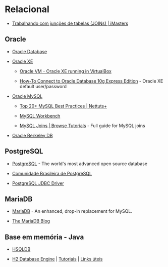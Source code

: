 # Relacional

* [Trabalhando com junções de tabelas (JOINs) | iMasters](http://imasters.com.br/banco-de-dados/trabalhando-com-juncoes-de-tabelas-joins/)

## Oracle

* [Oracle Database](http://www.oracle.com/us/products/database/overview/index.html)

* [Oracle XE](http://www.oracle.com/technetwork/products/express-edition/overview/index.html)

  * [Oracle VM - Oracle XE running in VirtualBox](https://tech.lds.org/wiki/Oracle_VM)

  * [How-To Connect to Oracle Database 10g Express Edition](http://www.oracle.com/technetwork/developer-tools/sql-developer/howto-connect-xe-095131.html) - Oracle XE default user/password

* [Oracle MySQL](http://www.oracle.com/us/products/mysql/overview/index.html)

  * [Top 20+ MySQL Best Practices | Nettuts+](http://net.tutsplus.com/tutorials/other/top-20-mysql-best-practices/)

  * [MySQL Workbench](https://www.mysql.com/products/workbench/)

  * [MySQL Joins | Browse Tutorials](http://browse-tutorials.com/tutorial/mysql-joins) - Full guide for MySQL joins

* [Oracle Berkeley DB](http://www.oracle.com/us/products/database/berkeley-db/overview/index.htm)


## PostgreSQL

* [PostgreSQL](http://www.postgresql.org/) - The world's most advanced open source database

* [Comunidade Brasileira de PostgreSQL](http://www.postgresql.org.br/)

* [PostgreSQL JDBC Driver](http://jdbc.postgresql.org/)


## MariaDB

* [MariaDB](https://mariadb.org/) - An enhanced, drop-in replacement for MySQL.

* [The MariaDB Blog](http://blog.mariadb.org/)


## Base em memória - Java

* [HSQLDB](http://hsqldb.org/)

* [H2 Database Engine](http://www.h2database.com/) | [Tutoriais](http://www.h2database.com/html/tutorial.html) | [Links úteis](http://h2database.com/html/links.html)

